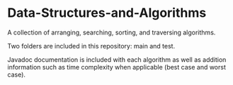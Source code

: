 # Data-Structures-and-Algorithms
A collection of arranging, searching, sorting, and traversing algorithms.

Two folders are included in this repository: main and test.

Javadoc documentation is included with each algorithm as well as addition information such as time complexity when applicable (best case and worst case).
